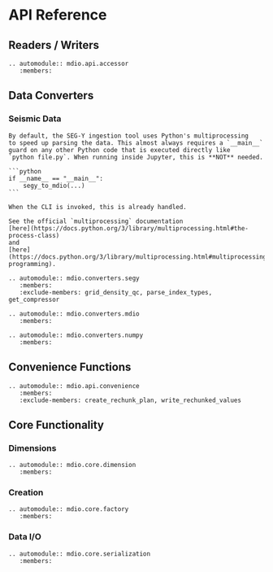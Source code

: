 # API Reference

## Readers / Writers

```{eval-rst}
.. automodule:: mdio.api.accessor
   :members:
```

## Data Converters

### Seismic Data

````{note}
By default, the SEG-Y ingestion tool uses Python's multiprocessing
to speed up parsing the data. This almost always requires a `__main__`
guard on any other Python code that is executed directly like
`python file.py`. When running inside Jupyter, this is **NOT** needed.

```python
if __name__ == "__main__":
    segy_to_mdio(...)
```

When the CLI is invoked, this is already handled.

See the official `multiprocessing` documentation
[here](https://docs.python.org/3/library/multiprocessing.html#the-process-class)
and
[here](https://docs.python.org/3/library/multiprocessing.html#multiprocessing-programming).
````

```{eval-rst}
.. automodule:: mdio.converters.segy
   :members:
   :exclude-members: grid_density_qc, parse_index_types, get_compressor

.. automodule:: mdio.converters.mdio
   :members:

.. automodule:: mdio.converters.numpy
   :members:
```

## Convenience Functions

```{eval-rst}
.. automodule:: mdio.api.convenience
   :members:
   :exclude-members: create_rechunk_plan, write_rechunked_values
```

## Core Functionality

### Dimensions

```{eval-rst}
.. automodule:: mdio.core.dimension
   :members:
```

### Creation

```{eval-rst}
.. automodule:: mdio.core.factory
   :members:
```

### Data I/O

```{eval-rst}
.. automodule:: mdio.core.serialization
   :members:
```
